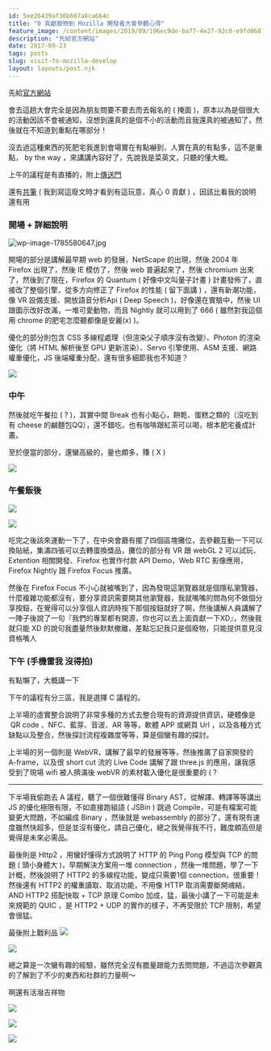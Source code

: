 ```yaml
---
id: 5ee26439af38b667a8ca664c
title: "0 貢獻廢物到 Mozilla 開發者大會參觀心得"
feature_image: /content/images/2019/09/196ec9de-ba77-4e27-92c0-e9fd068728eb.jpg
description: "先給官方網站"
date: 2017-09-23
tags: posts
slug: visit-to-mozilla-develop
layout: layouts/post.njk
---
```


先給[官方網站](https://www.mozilladevtw2017.com/)

會去這趟大會完全是因為朋友問要不要去而去報名的 ( 掩面 )，原本以為是個很大的活動因該不會被通知，沒想到還真的是個不小的活動而且我還真的被通知了，然後就在不知道到重點在哪部分！

沒去過這種東西的死肥宅我進到會場實在有點嚇到，人實在真的有點多，這不是重點， by the way ，來講講內容好了，先說我是菜英文，只聽的懂大概。

上午的議程是有直播的，附上[傳送門](https://youtu.be/YZiUCMOa7_M)

還有[共筆](https://hackmd.io/EYRgZghsBsBMAMBaApsgHAVkQFgMwGMJEBOYAdmMX32IBMNrsJpkwg==) ( 我到寫這廢文時才看到有這玩意，真心 0 貢獻 ) ，因該比看我的說明還有用

### 開場 + 詳細說明

![wp-image-1785580647.jpg](/img/content/images/2017/09/wp-image-1785580647-2944593303-1506109225808.jpg)

開場的部分是講解最早期 web 的發展，NetScape 的出現，然後 2004 年 Firefox 出現了，然後 IE 模仿了，然後 web 普遍起來了，然後 chromium 出來了，然後到了現在，Firefox 的 Quantum ( 好像中文叫量子計畫 ) 計畫發佈了，直接改了整個引擎，從多方向修正了 Firefox 的性能 ( 留下面講 ) ，還有新潮功能，像 VR 設備支援、開放語音分析Api ( Deep Speech )，好像還在實驗中，然後 UI 跟圖示改好改滿，一堆可愛動物，而且 Nightly 就可以用到了 666 ( 雖然對我這個用 chrome 的肥宅怎麼聽都像是安麗(x) )。

優化的部分則包含 CSS 多線程處理（但渲染父子順序沒有改變）、Photon 的渲染優化（將 HTML 解析後至 GPU 更新渲染）、Servo 引擎使用、ASM 支援、網路權重優化，JS 後端權重分配，還有很多細節我也不知道？

![](/img/content/images/2017/09/wp-image-1515047450.jpg)

### 中午

然後就吃午餐拉 ( ? )，其實中間 Break 也有小點心，餅乾、蛋糕之類的（沒吃到有 cheese 的鹹麵包QQ），還不錯吃，也有咖啡跟紅茶可以喝，根本肥宅養成計畫。

至於便當的部分，還蠻高級的，量也頗多，賺 ( X )

![](/img/content/images/2017/09/wp-image-1040343933.jpg)

### 午餐飯後

![](/img/content/images/2017/09/wp-image-942230857.jpg)

![](/img/content/images/2017/09/wp-image-1493153281.jpg)

吃完之後該來運動一下了，在中央會廳有擺了四個區塊攤位，去參觀互動一下可以換貼紙，集滿四張可以去轉蛋換獎品，攤位的部分有 VR 跟 webGL 2 可以試玩、Extention 相關開發、Firefox 也實作付款 API Demo，Web RTC 影像應用，Firefox Nightly 跟 Firefox Focus 推廣。

然後在 Firefox Focus 不小心就被嘴到了，因為發現這瀏覽器就是個隱私瀏覽器，什麼複雜功能都沒有，要分享資訊需要開其他瀏覽器，我就嘴嘴的問為何不做個分享按鈕，在覺得可以分享個人資訊時按下那個按鈕就好了啊，然後講解人員講解了一陣子後說了一句『我們的專案都有開源，你也可以去上面貢獻一下XD』，然後我就只能 XD 的說句我盡量然後默默撤離，差點忘記我只是個廢物，只能提供意見沒資格嘴人

### 下午 (手機雷我 沒得拍)

有點懶了，大概講一下

下午的議程有分三區，我是選擇 C 議程的。

上半場的虛實整合說明了非常多種的方式去整合現有的資源提供資訊，硬體像是  QR code 、NFC、藍芽、音波、AR 等等，軟體 APP 或網頁 Url ，以及各種方式缺點以及整合，然後探討流程複雜度等等，算是個蠻有趣的探討。

上半場的另一個則是 WebVR，講解了最早的發展等等，然後推廣了自家開發的 A-frame，以及很 short cut 流的 Live Code 講解了跟 three.js 的應用，讓我感受到了現場 wifi 被人擠滿後 webVR 的素材載入優化是很重要的 ( ?

* * *

下半場我偷跑去 A 議程，聽了一個很難懂得 Binary AST，從解譯、轉譯等等講出 JS 的優化極限有限，不如直接跑組語 ( JSBin ) 跳過 Compile，可是有檔案可能變更大問題，不如編成 Binary ，然後就是 webassembly 的部分了，還有現有速度雖然快超多，但是並沒有優化，請自己優化，總之我覺得我不行，難度頗高但是覺得是未來必需品。

最後則是 Http2 ，用蠻好懂得方式說明了 HTTP 的 Ping Pong 模型與 TCP 的問題 ( 頭小身體大 )，早期解決方案用一堆 connection ，然後一堆問題，學了一下計概，然後說明了 HTTP2 的多線程功能，變成只需要1個 connection，很重要！然後還有 HTTP2 的權重讀取、取消功能，不用像 HTTP 取消需要斷開魂結，AND HTTP2 搭配快取 + TCP 原理 Combo 加成，猛，最後小講了一下可能是未來規範的 QUIC ，是 HTTP2 + UDP 的實作的樣子，不再受限於 TCP 限制，希望會很猛。

最後附上戰利品
![](/img/content/images/2017/09/wp-image-1841415936.jpg)

![](/img/content/images/2017/09/wp-image-1171265608.jpg)

總之算是一次蠻有趣的經驗，雖然完全沒有膽量跟能力去問問題，不過這次參觀真的了解到了不少的東西和社群的力量啊～

啊還有活潑吉祥物

![](/img/content/images/2017/09/wp-image-229633862.jpg)

![](/img/content/images/2017/09/wp-image-1865150270.jpg)

![](/img/content/images/2017/09/wp-image-1785223282.jpg)
